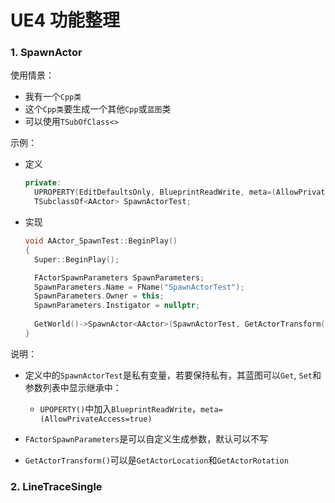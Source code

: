# UE4 功能整理





### 1. SpawnActor



使用情景：

- 我有一个`Cpp类`
- 这个`Cpp类`要生成一个其他`Cpp`或`蓝图`类
- 可以使用`TSubOfClass<>`



示例：

- 定义

  ```c++
  private:
  	UPROPERTY(EditDefaultsOnly, BlueprintReadWrite, meta=(AllowPrivateAccess=true))
  	TSubclassOf<AActor> SpawnActorTest;
  ```

- 实现

  ```c++
  void AActor_SpawnTest::BeginPlay()
  {
  	Super::BeginPlay();
  
  	FActorSpawnParameters SpawnParameters;
  	SpawnParameters.Name = FName("SpawnActorTest");
  	SpawnParameters.Owner = this;
  	SpawnParameters.Instigator = nullptr;
      
  	GetWorld()->SpawnActor<AActor>(SpawnActorTest, GetActorTransform(), SpawnParameters);
  }
  ```



说明：

- 定义中的`SpawnActorTest`是私有变量，若要保持私有，其蓝图可以`Get`, `Set`和参数列表中显示继承中：
  - `UPOPERTY()`中加入`BlueprintReadWrite`，`meta=(AllowPrivateAccess=true)`

- `FActorSpawnParameters`是可以自定义生成参数，默认可以不写
- `GetActorTransform()`可以是`GetActorLocation`和`GetActorRotation`







### 2. LineTraceSingle

